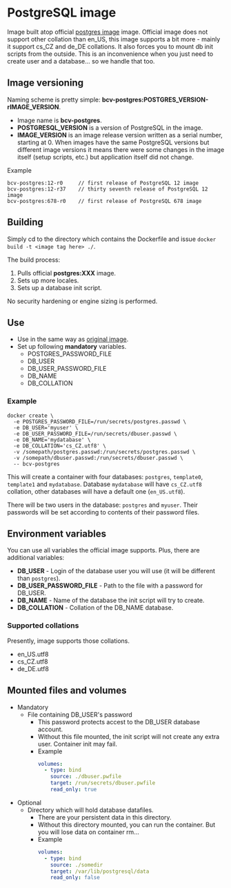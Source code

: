 # PostgreSQL image
Image built atop official [postgres image](https://hub.docker.com/_/postgres) image.
Official image does not support other collation than en_US, this image supports a bit more - mainly it support cs_CZ and de_DE collations.
It also forces you to mount db init scripts from the outside. This is an inconvenience when you just need to create user and a database... so we handle that too.

## Image versioning
Naming scheme is pretty simple: **bcv-postgres:POSTGRES_VERSION-rIMAGE_VERSION**.
- Image name is **bcv-postgres**.
- **POSTGRESQL_VERSION** is a version of PostgreSQL in the image.
- **IMAGE_VERSION** is an image release version written as a serial number, starting at 0. When images have the same PostgreSQL versions but different image versions it means there were some changes in the image itself (setup scripts, etc.) but application itself did not change.

Example
```
bcv-postgres:12-r0     // first release of PostgreSQL 12 image
bcv-postgres:12-r37    // thirty seventh release of PostgreSQL 12 image
bcv-postgres:678-r0    // first release of PostgreSQL 678 image
```

## Building
Simply cd to the directory which contains the Dockerfile and issue `docker build -t <image tag here> ./`.

The build process:
1. Pulls official **postgres:XXX** image.
1. Sets up more locales.
1. Sets up a database init script.

No security hardening or engine sizing is performed.

## Use
- Use in the same way as [original image](https://hub.docker.com/_/postgres).
- Set up following **mandatory** variables.
  - POSTGRES_PASSWORD_FILE
  - DB_USER
  - DB_USER_PASSWORD_FILE
  - DB_NAME
  - DB_COLLATION

### Example
```
docker create \
  -e POSTGRES_PASSWORD_FILE=/run/secrets/postgres.passwd \
  -e DB_USER='myuser' \
  -e DB_USER_PASSWORD_FILE=/run/secrets/dbuser.passwd \
  -e DB_NAME='mydatabase' \
  -e DB_COLLATION='cs_CZ.utf8' \
  -v /somepath/postgres.passwd:/run/secrets/postgres.passwd \
  -v /somepath/dbuser.passwd:/run/secrets/dbuser.passwd \
  -- bcv-postgres
```
This will create a container with four databases: `postgres`, `template0`, `template1` and `mydatabase`. Database `mydatabase` will have `cs_CZ.utf8` collation, other databases will have a default one (`en_US.utf8`).

There will be two users in the database: `postgres` and `myuser`. Their passwords will be set according to contents of their password files.

## Environment variables
You can use all variables the official image supports. Plus, there are additional variables:
- **DB_USER** - Login of the database user you will use (it will be different than `postgres`).
- **DB_USER_PASSWORD_FILE** - Path to the file with a password for DB_USER.
- **DB_NAME** - Name of the database the init script will try to create.
- **DB_COLLATION** - Collation of the DB_NAME database.

### Supported collations
Presently, image supports those collations.
- en_US.utf8
- cs_CZ.utf8
- de_DE.utf8


## Mounted files and volumes
- Mandatory
  - File containing DB_USER's password
    - This password protects accest to the DB_USER database account.
    - Without this file mounted, the init script will not create any extra user. Container init may fail.
    - Example
      ```yaml
      volumes:
        - type: bind
          source: ./dbuser.pwfile
          target: /run/secrets/dbuser.pwfile
          read_only: true
      ```
- Optional
  - Directory which will hold database datafiles.
    - There are your persistent data in this directory.
    - Without this directory mounted, you can run the container. But you will lose data on container rm...
    - Example
      ```yaml
      volumes:
        - type: bind
          source: ./somedir
          target: /var/lib/postgresql/data
          read_only: false
      ```
